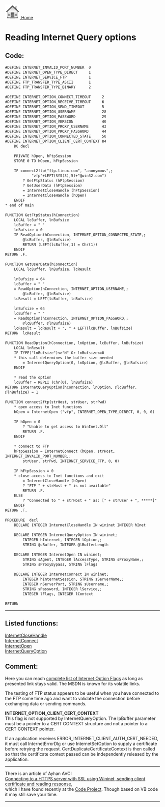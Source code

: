 [<img src="../images/home.png"> Home ](https://github.com/VFPX/Win32API)  

# Reading Internet Query options

## Code:
```foxpro  
#DEFINE INTERNET_INVALID_PORT_NUMBER  0
#DEFINE INTERNET_OPEN_TYPE_DIRECT     1
#DEFINE INTERNET_SERVICE_FTP          1
#DEFINE FTP_TRANSFER_TYPE_ASCII       1
#DEFINE FTP_TRANSFER_TYPE_BINARY      2

#DEFINE INTERNET_OPTION_CONNECT_TIMEOUT     2
#DEFINE INTERNET_OPTION_RECEIVE_TIMEOUT     6
#DEFINE INTERNET_OPTION_SEND_TIMEOUT        5
#DEFINE INTERNET_OPTION_USERNAME            28
#DEFINE INTERNET_OPTION_PASSWORD            29
#DEFINE INTERNET_OPTION_VERSION             40
#DEFINE INTERNET_OPTION_PROXY_USERNAME      43
#DEFINE INTERNET_OPTION_PROXY_PASSWORD      44
#DEFINE INTERNET_OPTION_CONNECTED_STATE     50
#DEFINE INTERNET_OPTION_CLIENT_CERT_CONTEXT 84
    DO decl

	PRIVATE hOpen, hFtpSession
	STORE 0 TO hOpen, hFtpSession

	IF connect2ftp("ftp.linux.com", "anonymous",;
			"vfp"+LEFT(SYS(3),5)+"@win32.com")
		? GetFtpStatus (hFtpSession)
		? GetUserData (hFtpSession)
		= InternetCloseHandle (hFtpSession)
		= InternetCloseHandle (hOpen)
	ENDIF
* end of main

FUNCTION GetFtpStatus(hConnection)
	LOCAL lcBuffer, lnBufsize
	lcBuffer = " "
	lnBufsize = 0
	IF ReadOption(hConnection, INTERNET_OPTION_CONNECTED_STATE,;
		@lcBuffer, @lnBufsize)
		RETURN (LEFT(lcBuffer,1) = Chr(1))
	ENDIF
RETURN .F.

FUNCTION GetUserData(hConnection)
	LOCAL lcBuffer, lnBufsize, lcResult

	lnBufsize = 64
	lcBuffer = " "
	= ReadOption(hConnection, INTERNET_OPTION_USERNAME,;
		@lcBuffer, @lnBufsize)
	lcResult = LEFT(lcBuffer, lnBufsize)

	lnBufsize = 64
	lcBuffer = " "
	= ReadOption(hConnection, INTERNET_OPTION_PASSWORD,;
		@lcBuffer, @lnBufsize)
	lcResult = lcResult + ", " + LEFT(lcBuffer, lnBufsize)
RETURN  lcResult

FUNCTION ReadOption(hConnection, lnOption, lcBuffer, lnBufsize)
	LOCAL lnResult
	IF TYPE("lnBufsize")<>"N" Or lnBufsize<=0
	* this call determines the buffer size needed
		= InternetQueryOption(0, lnOption, @lcBuffer, @lnBufsize)
	ENDIF

	* read the option
	lcBuffer = REPLI (Chr(0), lnBufsize)
RETURN InternetQueryOption(hConnection, lnOption, @lcBuffer, @lnBufsize) = 1

FUNCTION connect2ftp(strHost, strUser, strPwd)
	* open access to Inet functions
	hOpen = InternetOpen ("vfp", INTERNET_OPEN_TYPE_DIRECT, 0, 0, 0)

	IF hOpen = 0
		? "Unable to get access to WinInet.Dll"
		RETURN .F.
	ENDIF

	* connect to FTP
	hFtpSession = InternetConnect (hOpen, strHost, INTERNET_INVALID_PORT_NUMBER,;
		strUser, strPwd, INTERNET_SERVICE_FTP, 0, 0)

	IF hFtpSession = 0
	* close access to Inet functions and exit
		= InternetCloseHandle (hOpen)
		? "FTP " + strHost + " is not available"
		RETURN .F.
	ELSE
		? "Connected to " + strHost + " as: [" + strUser + ", *****]"
	ENDIF
RETURN .T.

PROCEDURE  decl
    DECLARE INTEGER InternetCloseHandle IN wininet INTEGER hInet

	DECLARE INTEGER InternetQueryOption IN wininet;
		INTEGER hInternet, INTEGER lOption,;
		STRING @sBuffer, INTEGER @lBufferLength

	DECLARE INTEGER InternetOpen IN wininet;
		STRING sAgent, INTEGER lAccessType, STRING sProxyName,;
		STRING sProxyBypass, STRING lFlags

    DECLARE INTEGER InternetConnect IN wininet;
		INTEGER hInternetSession, STRING sServerName,;
		INTEGER nServerPort, STRING sUsername,;
		STRING sPassword, INTEGER lService,;
		INTEGER lFlags, INTEGER lContext

RETURN  
```  
***  


## Listed functions:
[InternetCloseHandle](../libraries/wininet/InternetCloseHandle.md)  
[InternetConnect](../libraries/wininet/InternetConnect.md)  
[InternetOpen](../libraries/wininet/InternetOpen.md)  
[InternetQueryOption](../libraries/wininet/InternetQueryOption.md)  

## Comment:
Here you can reach <a href="http://msdn.microsoft.com/library/default.asp?url=/library/en-us/wininet/wininet/option_flags.asp">complete list of Internet Option Flags</a> as long as presented link stays valid. The MSDN is known for its volatile links.  
  
The testing of FTP status appears to be useful when you have connected to the FTP some time ago and want to validate the connection before exchanging data or sending commands.  
  
**INTERNET_OPTION_CLIENT_CERT_CONTEXT**  
This flag is not supported by InternetQueryOption. The lpBuffer parameter must be a pointer to a CERT CONTEXT structure and not a pointer to a CERT CONTEXT pointer.   
  
If an application receives ERROR_INTERNET_CLIENT_AUTH_CERT_NEEDED, it must call InternetErrorDlg or use InternetSetOption to supply a certificate before retrying the request. CertDuplicateCertificateContext is then called so that the certificate context passed can be independently released by the application.   
  
* * *  
There is an article of Ayhan AVCI   
[Connecting to a HTTPS server with SSL using Wininet, sending client certificate and reading response](https://www.codeproject.com/Articles/3898/Connecting-to-a-HTTPS-server-with-SSL-using-Winine),  
which I have found recently at the [Code Project](http://www.codeproject.com/). Though based on VB code it may still save your time.  
 
  
***  

